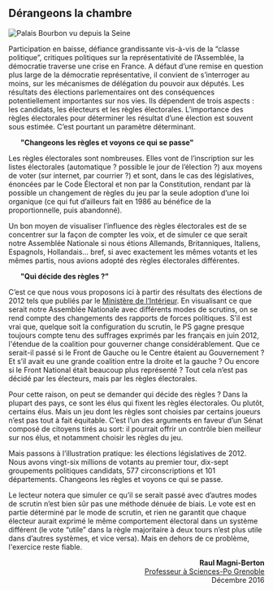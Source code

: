 ## Dérangeons la chambre

![Palais Bourbon vu depuis la Seine](/assemblee-exterieur.jpg)

 Participation en baisse, défiance grandissante vis-à-vis de la “classe politique”, critiques politiques sur la représentativité de l’Assemblée, la démocratie traverse une crise en France. A défaut d’une remise en question plus large de la démocratie représentative, il convient de s’interroger au moins, sur les mécanismes de délégation du pouvoir aux députés.
Les résultats des élections parlementaires ont des conséquences potentiellement importantes sur nos vies. Ils dépendent de trois aspects&nbsp;: les candidats, les électeurs et les règles électorales.
L’importance des règles électorales pour déterminer les résultat d’une élection est souvent sous estimée. C’est pourtant un paramètre déterminant.

&nbsp;&nbsp;&nbsp;&nbsp;&nbsp;&nbsp;**"Changeons les règles et voyons ce qui se passe"**

Les règles électorales sont nombreuses. Elles vont de l’inscription sur les listes électorales (automatique ? possible le jour de l’élection ?) aux moyens de voter (sur internet, par courrier ?) et sont, dans le cas des législatives, énoncées par le Code Électoral et non par la Constitution, rendant par là possible un changement de règles du jeu par la seule adoption d’une loi organique (ce qui fut d’ailleurs fait en 1986 au bénéfice de la proportionnelle, puis abandonné).

Un bon moyen de visualiser l’influence des règles électorales est de se concentrer sur la façon de compter les voix, et de simuler ce que serait notre Assemblée Nationale si nous étions Allemands, Britanniques, Italiens, Espagnols, Hollandais… bref, si avec exactement les mêmes votants et les mêmes partis, nous avions adopté des règles électorales différentes.

&nbsp;&nbsp;&nbsp;&nbsp;&nbsp;&nbsp;**"Qui décide des règles ?"**

C’est ce que nous vous proposons ici à partir des résultats des élections de 2012 tels que publiés par le [Ministère de l’Intérieur](http://www.data.gouv.fr/fr/datasets/elections-legislatives-2012-resultats-572077/). En visualisant ce que serait notre Assemblée Nationale avec différents modes de scrutins, on se rend compte des changements des rapports de forces politiques. S’il est vrai que, quelque soit la configuration du scrutin, le PS gagne presque toujours compte tenu des suffrages exprimés par les français en juin 2012, l'étendue de la coalition pour gouverner change considérablement. Que ce serait-il passé si le Front de Gauche ou le Centre étaient au Gouvernement ? Et s’il avait eu une grande coalition entre la droite et la gauche ? Ou encore si le Front National était beaucoup plus représenté ? Tout cela n’est pas décidé par les électeurs, mais par les règles électorales.

Pour cette raison, on peut se demander qui décide des règles ? Dans la plupart des pays, ce sont les élus qui fixent les règles électorales. Ou plutôt, certains élus. Mais un jeu dont les règles sont choisies par certains joueurs n’est pas tout à fait équitable. C’est l’un des arguments en faveur d’un Sénat composé de citoyens tirés au sort: il pourrait offrir un contrôle bien meilleur sur nos élus, et notamment choisir les règles du jeu.

Mais passons à l’illustration pratique: les élections législatives de 2012. Nous avons vingt-six millions de votants au premier tour, dix-sept groupements politiques candidats, 577 circonscriptions et 101 départements. Changeons les règles et voyons ce qui se passe.

Le lecteur notera que simuler ce qu’il se serait passé avec d’autres modes de scrutin n’est bien sûr pas une méthode dénuée de biais. Le vote est en partie déterminé par le mode de scrutin, et rien ne garantit que chaque électeur aurait exprimé le même comportement électoral dans un système différent  (le vote “utile” dans la règle majoritaire à deux tours n’est plus utile dans d’autres systèmes, et vice versa). Mais en dehors de ce problème, l'exercice reste fiable.

<p style="text-align:right">
  <b>Raul Magni-Berton</b> <br/>
  <a href="http://www.sciencespo-grenoble.fr/membres/magni-berton-raul/"
     rel="nofollow" target="_blank">
     Professeur à Sciences-Po Grenoble
  </a><br/>
  Décembre 2016
</p>
